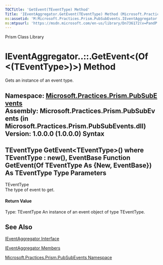 ```yaml
---
TOCTitle: 'GetEvent(TEventType) Method'
Title: 'IEventAggregator.GetEvent(TEventType) Method (Microsoft.Practices.Prism.PubSubEvents)'
ms:assetid: 'M:Microsoft.Practices.Prism.PubSubEvents.IEventAggregator.GetEvent\`\`1'
ms:mtpsurl: 'https://msdn.microsoft.com/en-us/library/Dn736172(v=PandP.50)'
---
```


Prism Class Library

IEventAggregator..::.GetEvent&lt;(Of &lt;(TEventType&gt;)&gt;) Method
=====================================================================

Gets an instance of an event type.

**Namespace:** [Microsoft.Practices.Prism.PubSubEvents](https://msdn.microsoft.com/n:microsoft.practices.prism.pubsubevents)
**Assembly:** Microsoft.Practices.Prism.PubSubEvents (in Microsoft.Practices.Prism.PubSubEvents.dll) Version: 1.0.0.0 (1.0.0.0)
Syntax
------

<span id="syntaxToggle"></span>TEventType GetEvent&lt;TEventType&gt;() where TEventType : new(), EventBase Function GetEvent(Of TEventType As {New, EventBase}) As TEventType
Type Parameters
---------------

<span id="templatesToggle"></span>
TEventType  
The type of event to get.

#### Return Value

Type: TEventType
An instance of an event object of type TEventType.

See Also
--------

<span id="seeAlsoToggle"></span>
[IEventAggregator Interface](https://msdn.microsoft.com/t:microsoft.practices.prism.pubsubevents.ieventaggregator)

[IEventAggregator Members](https://msdn.microsoft.com/allmembers.t:microsoft.practices.prism.pubsubevents.ieventaggregator)

[Microsoft.Practices.Prism.PubSubEvents Namespace](https://msdn.microsoft.com/n:microsoft.practices.prism.pubsubevents)
